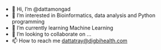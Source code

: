 - 👋 Hi, I’m @dattamongad
- 👀 I’m interested in Bioinformatics, data analysis and Python programming
- 🌱 I’m currently learning Machine Learning
- 💞️ I’m looking to collaborate on ...
- 📫 How to reach me dattatray@digbihealth.com

<!---
dattamongad/dattamongad is a ✨ special ✨ repository because its `README.md` (this file) appears on your GitHub profile.
You can click the Preview link to take a look at your changes.
--->
